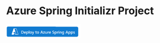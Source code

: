 # Azure Spring Initializr Project

<a href="https://yonghui-deploy-dev-apps-webapp.azuremicroservices.io/deploy.html?url=https://github.com/fangjian0423/deploydemo&branch=main" data-linktype="external">
    <img src="assets/button.png?sanitize=true" alt="Deploy to Azure Spring Apps" width="200px" data-linktype="relative-path">
</a>
